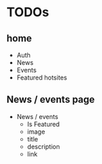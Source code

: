 # TODOs

## home
- Auth
- News
- Events
- Featured hotsites


## News / events page
 - News / events 
    - Is Featured
    - image
    - title
    - description
    - link
        